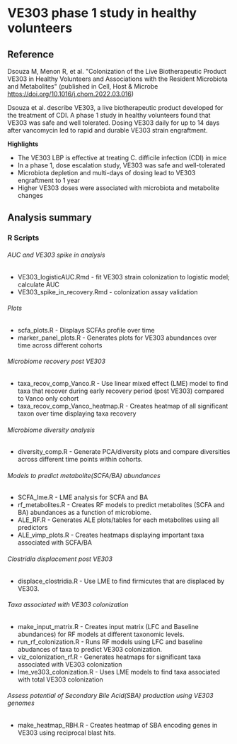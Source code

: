 # VE303 phase 1 study in healthy volunteers

## Reference

Dsouza M, Menon R, et al. "Colonization of the Live Biotherapeutic Product VE303 in Healthy Volunteers and Associations with the Resident Microbiota and Metabolites" (published in Cell, Host & Microbe https://doi.org/10.1016/j.chom.2022.03.016)

Dsouza et al. describe VE303, a live biotherapeutic product developed for the treatment of CDI. A phase 1 study in healthy volunteers found that VE303 was safe and well tolerated. Dosing VE303 daily for up to 14 days after vancomycin led to rapid and durable VE303 strain engraftment. 

**Highlights**
- The VE303 LBP is effective at treating C. difficile infection (CDI) in mice
- In a phase 1, dose escalation study, VE303 was safe and well-tolerated
- Microbiota depletion and multi-days of dosing lead to VE303 engraftment to 1 year
- Higher VE303 doses were associated with microbiota and metabolite changes


## Analysis summary

### R Scripts

###### AUC and VE303 spike in analysis
- VE303_logisticAUC.Rmd - fit VE303 strain colonization to logistic model; calculate AUC
- VE303_spike_in_recovery.Rmd - colonization assay validation
###### Plots
- scfa_plots.R - Displays SCFAs profile over time
- marker_panel_plots.R - Generates plots for VE303 abundances over time across different cohorts
######  Microbiome recovery post VE303
- taxa_recov_comp_Vanco.R - Use linear mixed effect (LME) model to find taxa that recover during early recovery period (post VE303) compared to Vanco only cohort
- taxa_recov_comp_Vanco_heatmap.R - Creates heatmap of all significant taxon over time displaying taxa recovery
###### Microbiome diversity analysis
- diversity_comp.R -  Generate PCA/diversity plots and compare diversities across different time points within cohorts.
###### Models to predict metabolite(SCFA/BA) abundances
- SCFA_lme.R - LME analysis for SCFA and BA
- rf_metabolites.R - Creates RF models to predict metabolites (SCFA and BA) abundances as a function of microbiome.
- ALE_RF.R - Generates ALE plots/tables for each metabolites using all predictors
- ALE_vimp_plots.R - Creates heatmaps displaying important taxa associated with SCFA/BA
###### Clostridia displacement post VE303
- displace_clostridia.R - Use LME to find firmicutes that are displaced by VE303.
###### Taxa associated with VE303 colonization
- make_input_matrix.R - Creates input matrix (LFC and Baseline abundances) for RF models at different taxonomic levels. 
- run_rf_colonization.R - Runs RF models using LFC and baseline abudances of taxa to predict VE303 colonization.
- viz_colonization_rf.R - Generates heatmaps for significant taxa associated with VE303 colonization
- lme_ve303_colonization.R - Uses LME models to find taxa associated with total VE303 colonization
###### Assess potential of Secondary Bile Acid(SBA) production using VE303 genomes 
- make_heatmap_RBH.R - Creates heatmap of SBA encoding genes in VE303 using reciprocal blast hits.
